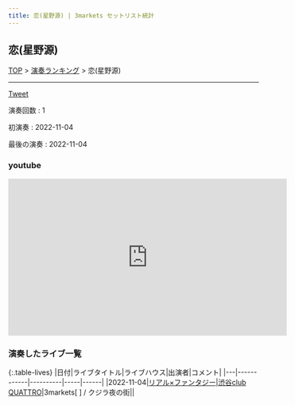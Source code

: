 ```yaml
---
title: 恋(星野源) | 3markets セットリスト統計
---
```

## 恋(星野源)


[TOP](/setlist/) > [演奏ランキング](songs.html) > 恋(星野源)

___

<a href="https://twitter.com/share?ref_src=twsrc%5Etfw" data-text="3markets[ ]セットリスト > 恋(星野源)" class="twitter-share-button" data-via="3markets" data-hashtags="3markets" data-related="3markets" data-show-count="false">Tweet</a>

演奏回数
: 1

初演奏
: 2022-11-04

最後の演奏
: 2022-11-04




### youtube
<iframe width="560" height="315" src="https://www.youtube.com/embed/jhOVibLEDhA" title="YouTube video player" frameborder="0" allow="accelerometer; autoplay; clipboard-write; encrypted-media; gyroscope; picture-in-picture; web-share" allowfullscreen></iframe>


### 演奏したライブ一覧

{:.table-lives}
|日付|ライブタイトル|ライブハウス|出演者|コメント|
|---|------------|----------|-----|------|
|<span class="nowrap">2022-11-04</span>|[リアル×ファンタジー](live037.html)|[渋谷club QUATTRO](livehouse002.html)|3markets[ ] / クジラ夜の街||


<script async src="https://platform.twitter.com/widgets.js" charset="utf-8"></script>